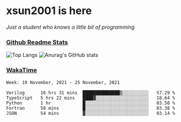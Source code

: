 # xsun2001 is here

*Just a student who knows a little bit of programming*

### [Github Readme Stats](https://github.com/anuraghazra/github-readme-stats)

![Top Langs](https://github-readme-stats.vercel.app/api/top-langs/?username=xsun2001&layout=compact&theme=radical) ![Anurag's GitHub stats](https://github-readme-stats.vercel.app/api?username=xsun2001&show_icons=true&theme=radical)

### [WakaTime](https://wakatime.com)

<!--START_SECTION:waka-->
```text
Week: 19 November, 2021 - 25 November, 2021

Verilog      16 hrs 31 mins  ██████████████▒░░░░░░░░░░   57.29 % 
TypeScript   5 hrs 22 mins   ████▓░░░░░░░░░░░░░░░░░░░░   18.64 % 
Python       1 hr            █░░░░░░░░░░░░░░░░░░░░░░░░   03.50 % 
Fortran      58 mins         █░░░░░░░░░░░░░░░░░░░░░░░░   03.38 % 
JSON         54 mins         ▓░░░░░░░░░░░░░░░░░░░░░░░░   03.14 % 
```
<!--END_SECTION:waka-->
